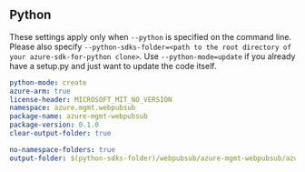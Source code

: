## Python

These settings apply only when `--python` is specified on the command line.
Please also specify `--python-sdks-folder=<path to the root directory of your azure-sdk-for-python clone>`.
Use `--python-mode=update` if you already have a setup.py and just want to update the code itself.

``` yaml $(python)
python-mode: create
azure-arm: true
license-header: MICROSOFT_MIT_NO_VERSION
namespace: azure.mgmt.webpubsub
package-name: azure-mgmt-webpubsub
package-version: 0.1.0
clear-output-folder: true
```
``` yaml $(python)
no-namespace-folders: true
output-folder: $(python-sdks-folder)/webpubsub/azure-mgmt-webpubsub/azure/mgmt/webpubsub
```


